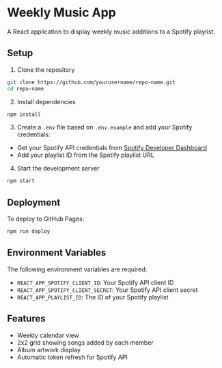 # Weekly Music App

A React application to display weekly music additions to a Spotify playlist.

## Setup

1. Clone the repository
```bash
git clone https://github.com/yourusername/repo-name.git
cd repo-name
```

2. Install dependencies
```bash
npm install
```

3. Create a `.env` file based on `.env.example` and add your Spotify credentials:
- Get your Spotify API credentials from [Spotify Developer Dashboard](https://developer.spotify.com/dashboard)
- Add your playlist ID from the Spotify playlist URL

4. Start the development server
```bash
npm start
```

## Deployment

To deploy to GitHub Pages:
```bash
npm run deploy
```

## Environment Variables

The following environment variables are required:

- `REACT_APP_SPOTIFY_CLIENT_ID`: Your Spotify API client ID
- `REACT_APP_SPOTIFY_CLIENT_SECRET`: Your Spotify API client secret
- `REACT_APP_PLAYLIST_ID`: The ID of your Spotify playlist

## Features

- Weekly calendar view
- 2x2 grid showing songs added by each member
- Album artwork display
- Automatic token refresh for Spotify API